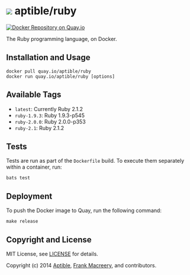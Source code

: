 # ![](https://gravatar.com/avatar/11d3bc4c3163e3d238d558d5c9d98efe?s=64) aptible/ruby

[![Docker Repository on Quay.io](https://quay.io/repository/aptible/ruby/status)](https://quay.io/repository/aptible/ruby)

The Ruby programming language, on Docker.

## Installation and Usage

    docker pull quay.io/aptible/ruby
    docker run quay.io/aptible/ruby [options]

## Available Tags

* `latest`: Currently Ruby 2.1.2
* `ruby-1.9.3`: Ruby 1.9.3-p545
* `ruby-2.0.0`: Ruby 2.0.0-p353
* `ruby-2.1`: Ruby 2.1.2

## Tests

Tests are run as part of the `Dockerfile` build. To execute them separately within a container, run:

    bats test

## Deployment

To push the Docker image to Quay, run the following command:

    make release

## Copyright and License

MIT License, see [LICENSE](LICENSE.md) for details.

Copyright (c) 2014 [Aptible](https://www.aptible.com), [Frank Macreery](https://github.com/fancyremarker), and contributors.
